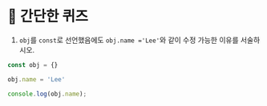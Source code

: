 # 📝 간단한 퀴즈

1. `obj`를 `const`로 선언했음에도 `obj.name ='Lee'`와 같이 수정 가능한 이유를 서술하시오.  
```javascript
const obj = {}

obj.name = 'Lee'

console.log(obj.name);
```
